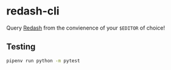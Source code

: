 # redash-cli

Query [Redash](https://redash.io) from the convienence of your `$EDITOR` of choice!

## Testing

```bash
pipenv run python -m pytest
```
